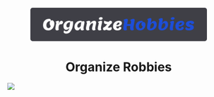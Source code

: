  <p align='center'><img width='400' src="./.github/logo.png"/></p>

 <h1 align="center">Organize Robbies</h1>

 <img src="https://img.shields.io/github/repo-size/Savio-Anjos/Organize-Robbies?color=81D8F7">



